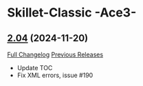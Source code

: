 # Skillet-Classic  -Ace3-

## [2.04](https://github.com/b-morgan/Skillet-Classic/tree/2.04) (2024-11-20)
[Full Changelog](https://github.com/b-morgan/Skillet-Classic/compare/2.03...2.04) [Previous Releases](https://github.com/b-morgan/Skillet-Classic/releases)

- Update TOC  
- Fix XML errors, issue #190  
